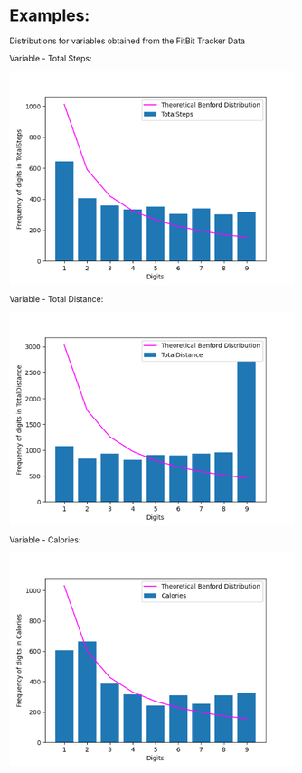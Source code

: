 <h1>Examples:</h1>

Distributions for variables obtained from the FitBit Tracker Data

Variable - Total Steps:

![](FitBit_graphs/TotalSteps.png)

Variable - Total Distance:

![](FitBit_graphs/TotalDistance.png)

Variable - Calories:

![](FitBit_graphs/Calories.png)